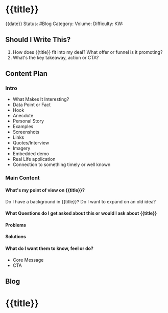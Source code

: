 # {{title}} 
{{date}} 
Status: #Blog 
Category: 
Volume: 
Difficulty: 
KW: 
## Should I Write This? 
1. How does {{title}} fit into my deal? What offer or funnel is it promoting? 
2. What's the key takeaway, action or CTA? 
## Content Plan 
### Intro 
- What Makes It Interesting? 
- Data Point or Fact 
- Hook 
- Anecdote 
- Personal Story 
- Examples 
- Screenshots 
- Links 
- Quotes/Interview 
- Imagery 
- Embedded demo 
- Real Life application 
- Connection to something timely or well known 
 
### Main Content 
#### What's my point of view on {{title}}? 
Do I have a background in {{title}}? 
Do I want to expand on an old idea? 
#### What Questions do I get asked about this or would I ask about {{title}} 
#### Problems 
#### Solutions 
#### What do I want them to know, feel or do? 
- Core Message 
- CTA 
## Blog 
# {{title}}